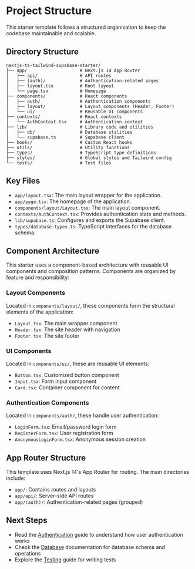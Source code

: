 ---
---

# Project Structure

This starter template follows a structured organization to keep the codebase maintainable and scalable.

## Directory Structure

```
nextjs-ts-tailwind-supabase-starter/
├── app/                    # Next.js 14 App Router
│   ├── api/                # API routes
│   ├── (auth)/             # Authentication-related pages
│   ├── layout.tsx          # Root layout
│   └── page.tsx            # Homepage
├── components/             # React components
│   ├── auth/               # Authentication components
│   ├── layout/             # Layout components (Header, Footer)
│   └── ui/                 # Reusable UI components
├── contexts/               # React contexts
│   └── AuthContext.tsx     # Authentication context
├── lib/                    # Library code and utilities
│   ├── db/                 # Database utilities
│   └── supabase.ts         # Supabase client
├── hooks/                  # Custom React hooks
├── utils/                  # Utility functions
├── types/                  # TypeScript type definitions
├── styles/                 # Global styles and Tailwind config
└── tests/                  # Test files
```

## Key Files

- `app/layout.tsx`: The main layout wrapper for the application.
- `app/page.tsx`: The homepage of the application.
- `components/layout/Layout.tsx`: The main layout component.
- `contexts/AuthContext.tsx`: Provides authentication state and methods.
- `lib/supabase.ts`: Configures and exports the Supabase client.
- `types/database.types.ts`: TypeScript interfaces for the database schema.

## Component Architecture

This starter uses a component-based architecture with reusable UI components and composition patterns. Components are organized by feature and responsibility:

### Layout Components

Located in `components/layout/`, these components form the structural elements of the application:

- `Layout.tsx`: The main wrapper component
- `Header.tsx`: The site header with navigation
- `Footer.tsx`: The site footer

### UI Components

Located in `components/ui/`, these are reusable UI elements:

- `Button.tsx`: Customized button component
- `Input.tsx`: Form input component
- `Card.tsx`: Container component for content

### Authentication Components

Located in `components/auth/`, these handle user authentication:

- `LoginForm.tsx`: Email/password login form
- `RegisterForm.tsx`: User registration form
- `AnonymousLoginForm.tsx`: Anonymous session creation

## App Router Structure

This template uses Next.js 14's App Router for routing. The main directories include:

- `app/`: Contains routes and layouts
- `app/api/`: Server-side API routes
- `app/(auth)/`: Authentication-related pages (grouped)

## Next Steps

- Read the [Authentication](./features/authentication) guide to understand how user authentication works
- Check the [Database](./features/database) documentation for database schema and operations
- Explore the [Testing](./development/testing) guide for writing tests